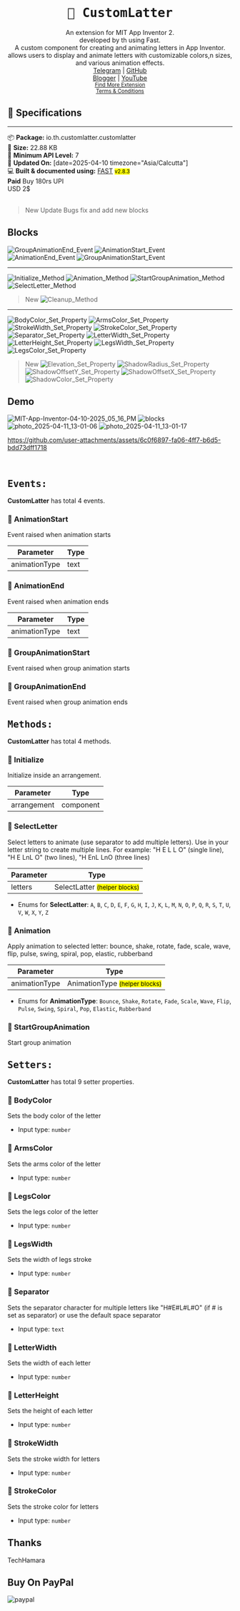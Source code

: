 <div align="center">
<h1><kbd>🧩 CustomLatter</kbd></h1>
An extension for MIT App Inventor 2.<br>
developed by th using Fast.<br>A custom component for creating and animating letters in App Inventor.<br>allows users to display and animate letters with customizable colors,n sizes, and various animation effects.<br><a href='https://t.me/techhamara91/' target='_blank'>Telegram</a> | <a href='https://github.com/TechHamara/' target='_blank'>GitHub</a><br><a href='https://techhamara.blogspot.com/' target='_blank'>Blogger</a> | <a href='https://m.youtube.com/c/TECHHAMARA?sub_confirmation=1' target='_blank'>YouTube</a><br><a href='https://github.com/TechHamara/Th_Free_Extensions' target='_blank'><small><u>Find More Extension</u></small></a><br><a href='https://github.com/TechHamara/Th_Extensions_List/blob/main/LICENSE.md#terms-and-conditions-for-the-extension' target='_blank'><small><u>Terms & Conditions</u></small></a>
</div>

## 📝 Specifications
* **
📦 **Package:** io.th.customlatter.customlatter<br>
💾 **Size:** 22.88 KB<br>
📱 **Minimum API Level:** 7<br>
📅 **Updated On:** [date=2025-04-10 timezone="Asia/Calcutta"]<br>
💻 **Built & documented using:** [FAST](https://community.appinventor.mit.edu/t/fast-an-efficient-way-to-build-extensions/129103?u=jewel) <small><mark>v2.8.3</mark></small>
<br>
**Paid** Buy 180rs UPI<br>
USD 2$
<br><br>

>New Update
>Bugs fix and add new blocks

## Blocks

![GroupAnimationEnd_Event](https://github.com/user-attachments/assets/a297a305-e9e5-4bae-ad15-4d010eb3a3b9)
![AnimationStart_Event](https://github.com/user-attachments/assets/01c902f7-ef92-45d1-877a-d4854ba8106f)
![AnimationEnd_Event](https://github.com/user-attachments/assets/75613898-b2d2-4be5-ae8e-e0cd5db719f1)
![GroupAnimationStart_Event](https://github.com/user-attachments/assets/c0a1e348-186a-4b2f-9ad8-a3d91d7979ee)

-----

![Initialize_Method](https://github.com/user-attachments/assets/6c7c9a61-8653-4c87-ba8b-c184ce105382)
![Animation_Method](https://github.com/user-attachments/assets/2b64f336-bcd0-4789-97dd-9fe1ff16bff5)
![StartGroupAnimation_Method](https://github.com/user-attachments/assets/f49eef6a-42a3-41d2-a9f8-e8e9147f1899)
![SelectLetter_Method](https://github.com/user-attachments/assets/836dc84c-caac-477b-97d0-4c9175f0a8f1)
>New
>![Cleanup_Method](https://github.com/user-attachments/assets/48e3fc68-5554-4853-af36-7e2740a905c2)

-----

![BodyColor_Set_Property](https://github.com/user-attachments/assets/c5e84f19-0352-471f-b65c-cf7f6863007a)
![ArmsColor_Set_Property](https://github.com/user-attachments/assets/4c4ebdd8-8a3b-42d8-a6c0-3d7e380d8a22)
![StrokeWidth_Set_Property](https://github.com/user-attachments/assets/5df72455-aae7-454d-8973-61c77342c36d)
![StrokeColor_Set_Property](https://github.com/user-attachments/assets/c5d30c8b-e265-4893-8856-2f16b7a263a8)
![Separator_Set_Property](https://github.com/user-attachments/assets/f2507234-1e89-485a-b58d-157b3bb063cb)
![LetterWidth_Set_Property](https://github.com/user-attachments/assets/d0067e8d-f9d7-41ad-8243-da1df9491721)
![LetterHeight_Set_Property](https://github.com/user-attachments/assets/f7a7080c-eef4-4184-bf3e-1e1c4b468047)
![LegsWidth_Set_Property](https://github.com/user-attachments/assets/e037b5eb-65a5-436d-9a5a-696083c40f94)
![LegsColor_Set_Property](https://github.com/user-attachments/assets/c4330c1d-0270-4e22-91da-9422e6d5177f)
>New
>![Elevation_Set_Property](https://github.com/user-attachments/assets/5f60dd44-2c20-4392-9848-a93c355bbde6)
>![ShadowRadius_Set_Property](https://github.com/user-attachments/assets/7a1d4797-2385-4bbb-9d32-6cf0d0769d42)
![ShadowOffsetY_Set_Property](https://github.com/user-attachments/assets/5cabf828-74d7-4586-b812-ae273f987d16)
![ShadowOffsetX_Set_Property](https://github.com/user-attachments/assets/597b9290-574b-4a18-9e71-1defb6fac3c1)
![ShadowColor_Set_Property](https://github.com/user-attachments/assets/804a1913-c11a-4cdd-9b95-c01b0836fcbb)



## Demo

![MIT-App-Inventor-04-10-2025_05_16_PM](https://github.com/user-attachments/assets/d4fe1a74-c3a6-45aa-89c7-54904650a235)
![blocks](https://github.com/user-attachments/assets/ebaeec6e-4e84-48b5-8798-e87e1e173971)
![photo_2025-04-11_13-01-06](https://github.com/user-attachments/assets/1aa4658a-a48d-40a7-a55d-396877d4ee5d)
![photo_2025-04-11_13-01-17](https://github.com/user-attachments/assets/2a2b4767-23c6-430c-b45c-090efd7bcae3)

https://github.com/user-attachments/assets/6c0f6897-fa06-4ff7-b6d5-bdd73dff1718



<br>

## <kbd>Events:</kbd>
**CustomLatter** has total 4 events.

### 💛 AnimationStart
Event raised when animation starts

| Parameter | Type
| - | - |
| animationType | text

### 💛 AnimationEnd
Event raised when animation ends

| Parameter | Type
| - | - |
| animationType | text

### 💛 GroupAnimationStart
Event raised when group animation starts

### 💛 GroupAnimationEnd
Event raised when group animation ends

## <kbd>Methods:</kbd>
**CustomLatter** has total 4 methods.

### 💜 Initialize
Initialize inside an arrangement.

| Parameter | Type
| - | - |
| arrangement | component

### 💜 SelectLetter
Select letters to animate (use separator to add multiple letters). Use 
 in your letter string to create multiple lines. For example: "H E L L O" (single line), "H E LnL O" (two lines), "H EnL LnO (three lines)

| Parameter | Type
| - | - |
| letters | SelectLatter <small><mark>(helper blocks)</mark></small>

* Enums for **SelectLatter**: `A`, `B`, `C`, `D`, `E`, `F`, `G`, `H`, `I`, `J`, `K`, `L`, `M`, `N`, `O`, `P`, `Q`, `R`, `S`, `T`, `U`, `V`, `W`, `X`, `Y`, `Z`

### 💜 Animation
Apply animation to selected letter: bounce, shake, rotate, fade, scale, wave, flip, pulse, swing, spiral, pop, elastic, rubberband

| Parameter | Type
| - | - |
| animationType | AnimationType <small><mark>(helper blocks)</mark></small>

* Enums for **AnimationType**: `Bounce`, `Shake`, `Rotate`, `Fade`, `Scale`, `Wave`, `Flip`, `Pulse`, `Swing`, `Spiral`, `Pop`, `Elastic`, `Rubberband`

### 💜 StartGroupAnimation
Start group animation

## <kbd>Setters:</kbd>
**CustomLatter** has total 9 setter properties.

### 💚 BodyColor
Sets the body color of the letter

* Input type: `number`

### 💚 ArmsColor
Sets the arms color of the letter

* Input type: `number`

### 💚 LegsColor
Sets the legs color of the letter

* Input type: `number`

### 💚 LegsWidth
Sets the width of legs stroke

* Input type: `number`

### 💚 Separator
Sets the separator character for multiple letters like "H#E#L#L#O" (if # is set as separator) or use the default space separator

* Input type: `text`

### 💚 LetterWidth
Sets the width of each letter

* Input type: `number`

### 💚 LetterHeight
Sets the height of each letter

* Input type: `number`

### 💚 StrokeWidth
Sets the stroke width for letters

* Input type: `number`

### 💚 StrokeColor
Sets the stroke color for letters

* Input type: `number`

## Thanks
  TechHamara
  
## Buy On PayPal
  
![paypal](https://github.com/user-attachments/assets/66ad4a8c-8c8f-41de-ad72-4a7a7cad8017)

